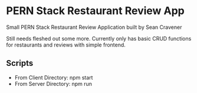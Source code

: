 # PERN Stack Restaurant Review App

Small PERN Stack Restaurant Review Application built by Sean Cravener

Still needs fleshed out some more. Currently only has basic CRUD functions for restaurants and reviews with simple frontend.

## Scripts

 - From Client Directory: npm start
 - From Server Directory: npm run